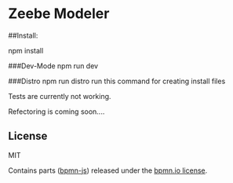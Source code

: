 
# Zeebe Modeler

##Install:

npm install

###Dev-Mode
npm run dev

###Distro
npm run distro
run this command for creating install files


Tests are currently not working.

Refectoring is coming soon....


## License

MIT

Contains parts ([bpmn-js](https://github.com/bpmn-io/bpmn-js)) released under the [bpmn.io license](http://bpmn.io/license).
